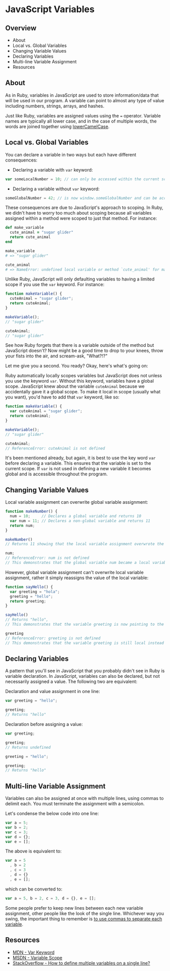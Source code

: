 # JavaScript Variables

## Overview

* About
* Local vs. Global Variables
* Changing Variable Values
* Declaring Variables
* Multi-line Variable Assignment
* Resources

## About

As in Ruby, variables in JavaScript are used to store information/data that will be used in our program.  A variable can point to almost any type of value including numbers, strings, arrays, and hashes.

Just like Ruby, variables are assigned values using the `=` operator. Variable names are typically all lower case, and in the case of multiple words, the words are joined together using [lowerCamelCase](http://c2.com/cgi/wiki?LowerCamelCase).

## Local vs. Global Variables

You can declare a variable in two ways but each have different consequences:

* Declaring a variable with `var` keyword:

```javascript
var someLocalNumber = 10; // can only be accessed within the current scope
```

* Declaring a variable without `var` keyword:

```javascript
someGlobalNumber = 42; // is now window.someGlobalNumber and can be accessed anywhere
```

These consequences are due to JavaScript's approach to scoping. In Ruby, we didn't have to worry too much about scoping because all variables assigned within a method were scoped to just that method. For instance:

```ruby
def make_variable
  cute_animal = "sugar glider"
  return cute_animal
end

make_variable
# => "sugar glider"

cute_animal
# => NameError: undefined local variable or method `cute_animal' for main:Object
```

Unlike Ruby, JavaScript will only defaulting variables to having a limited scope if you use the `var` keyword. For instance:

```javascript
function makeVariable() {
  cuteAnimal = "sugar glider";
  return cuteAnimal;
}

makeVariable();
// "sugar glider"

cuteAnimal;
// "sugar glider"
```

See how Ruby forgets that there is a variable outside of the method but JavaScript doesn't? Now might be a good time to drop to your knees, throw your fists into the air, and scream-ask, "What?!?" 

Let me give you a second. You ready? Okay, here's what's going on:

Ruby automatically locally scopes variables but JavaScript does not unless you use the keyword `var`. Without this keyword, variables have a global scope. JavaScript knew about the variable `cuteAnimal` because we accidentally gave it a global scope. To make it local in scope (usually what you want), you'd have to add that `var` keyword, like so:

```javascript
function makeVariable() {
  var cuteAnimal = "sugar glider";
  return cuteAnimal;
}

makeVariable();
// "sugar glider"

cuteAnimal;
// ReferenceError: cuteAnimal is not defined
```

It's been mentioned already, but again, it is best to use the key word `var` before declaring a variable. This ensures that the variable is set to the current scope. If `var` is not used in defining a new variable it becomes global and is accessible throughout the program.

## Changing Variable Values

Local variable assignment can overwrite global variable assignment:

```javascript
function makeNumber() {
  num = 10;     // Declares a global variable and returns 10
  var num = 11; // Declares a non-global variable and returns 11
  return num;
}

makeNumber()
// Returns 11 showing that the local variable assignment overwrote the global variable assignment

num;
// ReferenceError: num is not defined
// This demonstrates that the global variable num became a local variable
```

However, global variable assignment can't overwrite local variable assignment, rather it simply reassigns the value of the local variable:

```javascript
function sayHello() {
  var greeting = "hola";
  greeting = "hello";
  return greeting;
}

sayHello()
// Returns "hello",
// This demonstrates that the variable greeting is now pointing to the string "hello" instead of "hola"

greeting
// ReferenceError: greeting is not defined
// This demonstrates that the variable greeting is still local instead of global
```

## Declaring Variables

A pattern that you'll see in JavaScript that you probably didn't see in Ruby is variable declaration. In JavaScript, variables can also be declared, but not necessarily assigned a value. The following two are equivalent:

Declaration and value assignment in one line:

```javascript
var greeting = "hello";

greeting;
// Returns "hello"
```

Declaration before assigning a value:

```javascript
var greeting;

greeting;
// Returns undefined

greeting = "hello";

greeting;
// Returns "hello"
```
## Multi-line Variable Assignment

Variables can also be assigned at once with multiple lines, using commas to delimit each. You must terminate the assignment with a semicolon.

Let's condense the below code into one line:

```javascript
var a = 5;
var b = 2;
var c = 3;
var d = {};
var e = [];
```

The above is equivalent to:

```javascript
var a = 5
  , b = 2
  , c = 3
  , d = {}
  , e = [];
```

which can be converted to:

```javascript
var a = 5, b = 2, c = 3, d = {}, e = [];
```

Some people prefer to keep new lines between each new variable assignment, other people like the look of the single line. Whichever way you swing, the important thing to remember is [to use commas to separate each variable](http://stackoverflow.com/a/4166789/2890716).

## Resources

* [MDN - Var Keyword](https://developer.mozilla.org/en-US/docs/Web/JavaScript/Reference/Statements/var)
* [MSDN - Variable Scope](https://msdn.microsoft.com/library/bzt2dkta(v=vs.94).aspx)
* [StackOverflow - How to define multiple variables on a single line?](http://stackoverflow.com/q/4166785/2890716)
